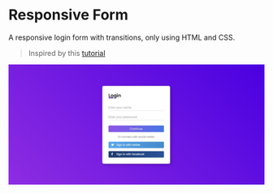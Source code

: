 # Responsive Form

A responsive login form with transitions, only using HTML and CSS.

> Inspired by this [tutorial](https://youtu.be/MkXuQ9CcHqU)

<img src="assets/responsive form.jpg" alt="form image" style="width:1000px;">
